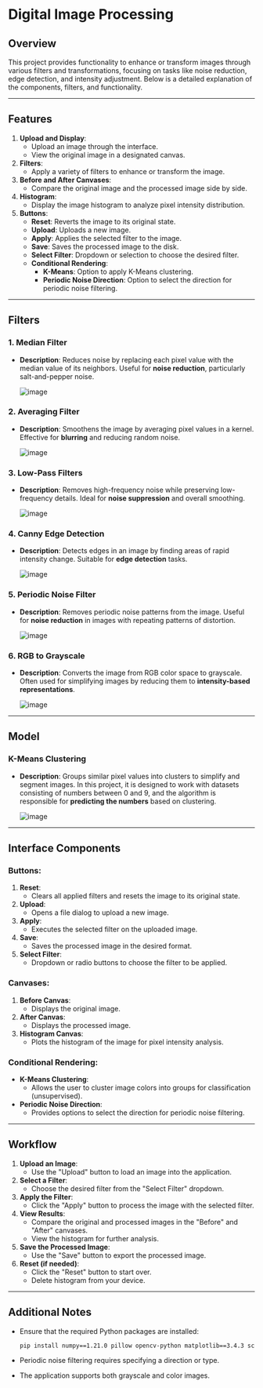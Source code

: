 # Digital Image Processing 

## Overview

This project provides functionality to enhance or transform images through various filters and transformations, focusing on tasks like noise reduction, edge detection, and intensity adjustment. Below is a detailed explanation of the components, filters, and functionality.

---

## Features

1. **Upload and Display**:
    - Upload an image through the interface.
    - View the original image in a designated canvas.
2. **Filters**:
    - Apply a variety of filters to enhance or transform the image.
3. **Before and After Canvases**:
    - Compare the original image and the processed image side by side.
4. **Histogram**:
    - Display the image histogram to analyze pixel intensity distribution.
5. **Buttons**:
    - **Reset**: Reverts the image to its original state.
    - **Upload**: Uploads a new image.
    - **Apply**: Applies the selected filter to the image.
    - **Save**: Saves the processed image to the disk.
    - **Select Filter**: Dropdown or selection to choose the desired filter.
    - **Conditional Rendering**:
        - **K-Means**: Option to apply K-Means clustering.
        - **Periodic Noise Direction**: Option to select the direction for periodic noise filtering.

---

## Filters

### 1. **Median Filter**

- **Description**: Reduces noise by replacing each pixel value with the median value of its neighbors. Useful for **noise reduction**, particularly salt-and-pepper noise.
    
   ![image](https://github.com/user-attachments/assets/ff1c35ad-a3c8-47f3-9155-8de90e1b5a1a)

    

### 2. **Averaging Filter**

- **Description**: Smoothens the image by averaging pixel values in a kernel. Effective for **blurring** and reducing random noise.
    
  ![image](https://github.com/user-attachments/assets/ee9fce61-0972-4b81-a143-10a60a484dc9)
    

### 3. **Low-Pass Filters**

- **Description**: Removes high-frequency noise while preserving low-frequency details. Ideal for **noise suppression** and overall smoothing.
    
   ![image](https://github.com/user-attachments/assets/f486bf6e-7b39-4b14-8857-00dcb4d36111)

    

### 4. **Canny Edge Detection**

- **Description**: Detects edges in an image by finding areas of rapid intensity change. Suitable for **edge detection** tasks.
    
   ![image](https://github.com/user-attachments/assets/ee1d4b77-1749-42a2-a721-09a763a7d072)

    

### 5. **Periodic Noise Filter**

- **Description**: Removes periodic noise patterns from the image. Useful for **noise reduction** in images with repeating patterns of distortion.
    
   ![image](https://github.com/user-attachments/assets/46d1c74c-5550-4878-a035-ebb4f6f7f59e)

    

### 6. **RGB to Grayscale**

- **Description**: Converts the image from RGB color space to grayscale. Often used for simplifying images by reducing them to **intensity-based representations**.
    
   ![image](https://github.com/user-attachments/assets/f3d6a9c1-036d-4247-9922-71f86714d9e7)

    

---

## Model

### **K-Means Clustering**

- **Description**: Groups similar pixel values into clusters to simplify and segment images. In this project, it is designed to work with datasets consisting of numbers between 0 and 9, and the algorithm is responsible for **predicting the numbers** based on clustering.
    
    ![image](https://github.com/user-attachments/assets/3665cbfc-7b2e-430d-849d-079850bc21b3)

    

---

## Interface Components

### Buttons:

1. **Reset**:
    - Clears all applied filters and resets the image to its original state.
2. **Upload**:
    - Opens a file dialog to upload a new image.
3. **Apply**:
    - Executes the selected filter on the uploaded image.
4. **Save**:
    - Saves the processed image in the desired format.
5. **Select Filter**:
    - Dropdown or radio buttons to choose the filter to be applied.

### Canvases:

1. **Before Canvas**:
    - Displays the original image.
2. **After Canvas**:
    - Displays the processed image.
3. **Histogram Canvas**:
    - Plots the histogram of the image for pixel intensity analysis.

### Conditional Rendering:

- **K-Means Clustering**:
    - Allows the user to cluster image colors into groups for classification (unsupervised).
- **Periodic Noise Direction**:
    - Provides options to select the direction for periodic noise filtering.

---

## Workflow

1. **Upload an Image**:
    - Use the "Upload" button to load an image into the application.
2. **Select a Filter**:
    - Choose the desired filter from the "Select Filter" dropdown.
3. **Apply the Filter**:
    - Click the "Apply" button to process the image with the selected filter.
4. **View Results**:
    - Compare the original and processed images in the "Before" and "After" canvases.
    - View the histogram for further analysis.
5. **Save the Processed Image**:
    - Use the "Save" button to export the processed image.
6. **Reset (if needed)**:
    - Click the "Reset" button to start over.
    - Delete histogram from your device.

---

## Additional Notes

- Ensure that the required Python packages are installed:
    
    ```bash
    pip install numpy==1.21.0 pillow opencv-python matplotlib==3.4.3 scikit-image
    ```
    
- Periodic noise filtering requires specifying a direction or type.
- The application supports both grayscale and color images.
